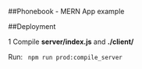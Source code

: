 ##Phonebook - MERN App example

##Deployment

1 Compile <b>server/index.js</b> and <b>./client/</b>

Run:
<code>
npm run prod:compile_server
</code>

